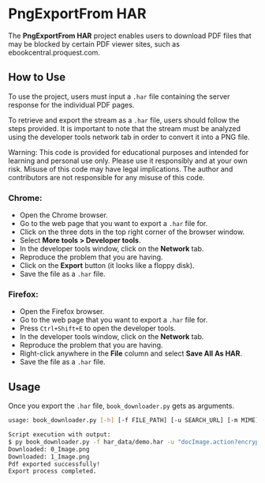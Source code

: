 # PngExportFrom HAR

The **PngExportFrom HAR** project enables users to download PDF files that may be blocked by certain PDF
viewer sites, such as ebookcentral.proquest.com.

## How to Use

To use the project, users must input a `.har` file containing the server response for the individual PDF pages.

To retrieve and export the stream as a `.har` file, users should follow the steps provided.
It is important to note that the stream must be analyzed using the developer tools network tab in order to convert it into a PNG file.

Warning: This code is provided for educational purposes and intended for learning and personal use only. Please use it responsibly and at your own risk. Misuse of this code may have legal implications. The author and contributors are not responsible for any misuse of this code.

### Chrome:
- Open the Chrome browser.
- Go to the web page that you want to export a `.har` file for.
- Click on the three dots in the top right corner of the browser window.
- Select **More tools > Developer tools**.
- In the developer tools window, click on the **Network** tab.
- Reproduce the problem that you are having.
- Click on the **Export** button (it looks like a floppy disk).
- Save the file as a `.har` file.

### Firefox:
- Open the Firefox browser.
- Go to the web page that you want to export a `.har` file for.
- Press `Ctrl+Shift+E` to open the developer tools.
- In the developer tools window, click on the **Network** tab.
- Reproduce the problem that you are having.
- Right-click anywhere in the **File** column and select **Save All As HAR**.
- Save the file as a `.har` file.

## Usage

Once you export the `.har` file, `book_downloader.py` gets as arguments.

```bash
usage: book_downloader.py [-h] [-f FILE_PATH] [-u SEARCH_URL] [-m MIME] [-e EXPORT_PATH] [-ex EXT]

Script execution with output:
$ py book_downloader.py -f har_data/demo.har -u "docImage.action?encrypted=" -m "image/png" -pdf
Downloaded: 0_Image.png
Downloaded: 1_Image.png
Pdf exported successfully!
Export process completed.